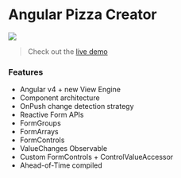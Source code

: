 # Angular Pizza Creator

<a href="https://ultimateangular.com" target="_blank"><img src="https://toddmotto.com/img/ua.png"></a>

> Check out the [live demo](https://toddmotto.com/angular-pizza-creator/)

### Features

* Angular v4 + new View Engine
* Component architecture
* OnPush change detection strategy
* Reactive Form APIs
* FormGroups
* FormArrays
* FormControls
* ValueChanges Observable
* Custom FormControls + ControlValueAccessor
* Ahead-of-Time compiled
